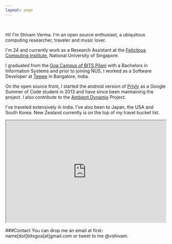```yaml
---
layout: page
---
```


<p >
<div class="message" align="center">
	<a href="https://github.com/vshivam"> <i class="fa fa-github-alt fa-3x"></i></a> &nbsp; &nbsp; 
	<a href="http://stackoverflow.com/users/1239966/shivam-verma"> <i class="fa fa-stack-overflow fa-3x"></i> </a> &nbsp; &nbsp; 
	<a href="https://www.facebook.com/shivam.verma.2707"> <i class="fa fa-facebook fa-3x"></i></a> &nbsp; &nbsp; 
	<a href="https://sg.linkedin.com/in/shivamverma"> <i class="fa fa-linkedin fa-3x"></i></a>&nbsp; &nbsp; 
	<a href="https://twitter.com/vshivam"> <i class="fa fa-twitter fa-3x"></i></a> 
</div>
</p>

Hi! I'm Shivam Verma. I'm an open source enthusiast, a ubiquitous computing researcher, traveler and music lover. 

I'm 24 and currently work as a Research Assistant at the [Felicitous Computing Institute](http://fci.comp.nus.edu.sg/), National University of Singapore.

I graduated from the [Goa Campus of BITS Pilani](https://en.wikipedia.org/wiki/Birla_Institute_of_Technology_and_Science,_Pilani_%E2%80%93_Goa_Campus) with a Bachelors in Information Systems and prior to joining NUS, I worked as a Software Developer at [Teewe](http://teewe.in/) in Bangalore, India. 

On the open source front, I started the android version of [Privly](https://github.com/privly/privly-android) as a Google Summer of Code student in 2013 and have since been maintaining the project. I also contribute to the [Ambient Dynamix](http://ambientdynamix.org/) Project. 

I've traveled extensively in India. I've also been to Japan, the USA and South Korea. New Zealand currently is on the top of my travel bucket list. 

<iframe src="https://www.google.com/maps/d/embed?mid=zW38gweCTgWA.kFNiEcQ2r8DY" width="500" height="319"></iframe>

###Contact
You can drop me an email at first-name[dot]bitsgoa[at]gmail.com or tweet to me @vshivam. 